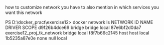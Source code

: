 how to customize network 
you have to also mention in which services you want this network


PS D:\docker_pract\exercise12> docker network ls
NETWORK ID     NAME                         DRIVER    SCOPE
d9f26b4dce69   bridge                       bridge    local
87e6bf2d0da7   exercise12_proj_tk_network   bridge    local
f8f7b66c2145   host                         host      local
1b5235a87e0e   none                         null      local